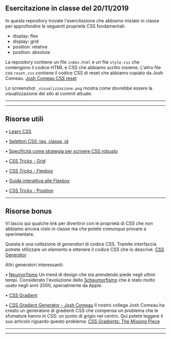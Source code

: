 ## Esercitazione in classe del 20/11/2019

In questa repository trovate l'esercitazione che abbiamo iniziato in classe per approfondire le seguenti proprietà CSS fondamentali:

- display: flex
- display: grid
- position: relative
- position: absolute

La repository contiene un file `index.html` e un file `style.css` che contengono il codice HTML e CSS che abbiamo scritto insieme.
L'altro file css `reset.css` contiene il codice CSS di reset che abbiamo copiato da Josh Comeau.
[Josh Comeau CSS reset](https://www.joshwcomeau.com/css/custom-css-reset/)

Lo screenshot `_visualizzazione.png` mostra come dovrebbe essere la visualizzazione del sito al commit attuale.

---

---

## Risorse utili

• [Learn CSS](https://web.dev/learn/css/)

• [Selettori CSS: tag, classe, id](https://web.dev/learn/css/selectors/)

• [Specificità come strategia per scrivere CSS robusto](https://web.dev/learn/css/specificity/)

• [CSS Tricks - Grid](https://css-tricks.com/snippets/css/complete-guide-grid/)

• [CSS Tricks - Flexbox](https://css-tricks.com/snippets/css/a-guide-to-flexbox/)

• [Guida interattiva alle Flexbox](https://www.joshwcomeau.com/css/interactive-guide-to-flexbox/)

• [CSS Tricks - Position](https://css-tricks.com/almanac/properties/p/position/)

---

## Risorse bonus

Vi lascio qui qualche link per divertirvi con le proprietà di CSS che non abbiamo ancora visto in classe ma che potete comunque provare a sperimentare.

Questa è una collezione di _generatori_ di codice CSS. Tramite interfaccia potrete stilizzare un elemento e ottenere il codice CSS che lo descrive.
[CSS Generator](https://cssgenerator.org/)

Altri generatori interessanti:

• [Neumorfismo](https://neumorphism.io/)
Un trend di design che sta prendendo piede negli ultimi tempi.
Considerato l'evoluzione dello [Scheumorfismo](https://appleinsider.com/articles/22/08/23/what-apple-learned-from-skeuomorphism-and-why-it-still-matters) che è stato molto usato negli anni 2000, specialmente da Apple.

• [CSS Gradient](https://cssgradient.io/)

• [CSS Gradient Generator - Josh Comeau](https://www.joshwcomeau.com/gradient-generator/)
Il nostro collega Josh Comeau ha creato un generatore di gradienti CSS che compensa un problema che le sfumature hanno in CSS: un punto di grigio nel centro. Qui potete leggere il suo articolo riguardo questo problema: [CSS Gradients: The Missing Piece](https://www.joshwcomeau.com/css/make-beautiful-gradients/)

---

---
